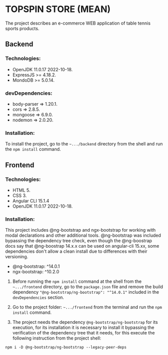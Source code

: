 # TOPSPIN STORE (MEAN)

The project describes an e-commerce WEB application of table tennis sports products.

## Backend

### Technologies:
* OpenJDK 11.0.17 2022-10-18.
* ExpressJS >= 4.18.2.
* MondoDB >= 5.0.14.

### devDependencies:
* body-parser => 1.20.1.
* cors => 2.8.5.
* mongoose => 6.9.0.
* nodemon => 2.0.20.

### Installation:

To install the project, go to the `~.../backend` directory from the shell and run the `npm install` command.

## Frontend

### Technologies:
* HTML 5.
* CSS 3.
* Angular CLI 15.1.4
* OpenJDK 11.0.17 2022-10-18.

### Installation:
This project includes @ng-bootstrap and ngx-bootstrap for working with modal declarations and other additional tools. @ng-bootstrap was included bypassing the dependency tree check, even though the @ng-boostrap docs say that @ng-boostrap 14.x.x can be used on angular-cli 15.xx, some dependencies don't allow a clean install due to differences with their versioning.
* @ng-bootstrap: ^14.0.1
* ngx-bootstrap: ^10.2.0

1. Before running the `npm install` command at the shell from the `~.../frontend` directory, go to the `package.json` file and remove the build dependency `"@ng-bootstrap/ng-bootstrap": "^14.0.1"` included in the `devDependencies` section.

2. Go to the project folder: `~.../frontend` from the terminal and run the `npm install` command.

3. The project needs the dependency `@ng-bootstrap/ng-bootstrap` for its execution, for its installation it is necessary to install it bypassing the verification of the dependency tree that it needs, for this execute the following instruction from the project shell:

`npm i -D @ng-bootstrap/ng-bootstrap --legacy-peer-deps`
